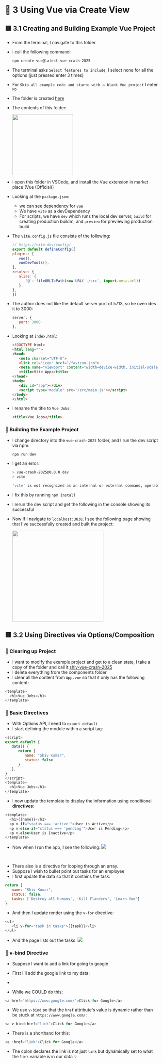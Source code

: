 # 🧠 3 Using Vue via Create View

## 🟥 3.1 Creating and Building Example Vue Project
* From the terminal, I navigate to this folder.
* I call the following command:
   ```sh
   npm create vue@latest vue-crash-2025
   ```
* The terminal asks `Select features to include`, I select none for all the options (just pressed enter 3 times)
* For `Skip all example code and starte with a blank Vue project` I enter `No`
* The folder is created [here](./vue-crash-2025/)
* The contents of this folder:

   <img src="screenshots/2025-09-08-12-41-48.png" width="200px">
* I open this folder in VSCode, and install the Vue extension in market place (Vue (Official))
* Looking at the `package.json`:
  - we can see dependency for `vue`
  - We have `vite` as a devDependency
  - For scripts, we have `dev` which runs the local dev server, `build` for creating production buildm, and `preview` for previewing production build
* The `vite.config.js` file consists of the following:
   ```js
   // https://vite.dev/config/
   export default defineConfig({
   plugins: [
      vue(),
      vueDevTools(),
   ],
   resolve: {
      alias: {
         '@': fileURLToPath(new URL('./src', import.meta.url))
      },
   },
   })
   ```
* The author does not like the default server port of 5713, so he overrides it to 3000:
   ```js
   server: {
      port: 3000
   },
   ```
* Looking at `index.html`:
   ```html
   <!DOCTYPE html>
   <html lang="">
   <head>
      <meta charset="UTF-8">
      <link rel="icon" href="/favicon.ico">
      <meta name="viewport" content="width=device-width, initial-scale=1.0">
      <title>Vite App</title>
   </head>
   <body>
      <div id="app"></div>
      <script type="module" src="/src/main.js"></script>
   </body>
   </html>
   ```
* I rename the title to `Vue Jobs`:
   ```html
   <title>Vue Jobs</title>
   ```

### 🔴 Building the Example Project

* I change directory into the `vue-crash-2025` folder, and I run the dev script via npm:
   ```sh
   npm run dev
   ```
* I get an error:
   ```sh
   > vue-crash-2025@0.0.0 dev
   > vite

   'vite' is not recognized as an internal or external command, operable program or batch file.
   ```
* I fix this by running `npm install`
* I rerun the dev script and get the following in the console showing its successful
* Now if I navigate to `localhost:3030`, I see the following page showing that I've successfully created and built the project:

   <img src="screenshots/2025-09-08-12-42-51.png" width="300px">

## 🟥 3.2 Using Directives via Options/Composition
### 🔴 Clearing up Project
* I want to modify the example project and get to a clean state, I take a copy of the folder and call it [shiv-vue-crash-2025](./shiv-vue-crash-2025/)
* I delete everything from the components folder
* I clear all the content from `App.vue` so that it only has the following content:
```js
<template>
  <h1>Vue Jobs</h1>
</template>
```
### 🔴 Basic Directives
* With Options API, I need to `export default`
* I start defining the module within a script tag:
```js
<script>
export default {
   data() {
      return {
         name: "Shiv Kumar",
         status: false
      }
   },
}
</script>
<template>
  <h1>Vue Jobs</h1>
</template>
```

* I now update the template to display the information using conditional **directives**:
```js
<template>
  <h1>{{name}}</h1>
  <p v-if="status === 'active'">User is Active</p>
  <p v-else-if="status === 'pending'">User is Pending</p>
  <p v-else>User is Inactive</p>
</template>
```
* Now when I run the app, I see the following:
![](screenshots/2025-09-09-08-22-25.png)

<br>

* There also is a directive for looping through an array.
* Suppose I wish to bullet point out tasks for an employee
* I first update the data so that it contains the task:
```js
return {
   name: "Shiv Kumar",
   status: false,
   tasks: ['Destroy all humans', 'Kill Flanders', 'Learn Vue']
}
```
* And then I update render using the `v-for` directive:
```js
<ul>
   <li v-for="task in tasks">{{task}}</li>
</ul>
```
* And the page lists out the tasks:
![](screenshots/2025-09-09-08-36-43.png)


### 🔴 v-bind Directive
* Suppose I want to add a link for going to google
* First I'll add the google link to my data:
* 

* While we COULD do this:
```js
<a href="https://www.google.com/">Click for Google</a>
```
* We use `v-bind` so that the `href` attribute's value is dynamic rather than be stuck at `https://www.google.com/`:
```js
<a v-bind:href="link">Click for Google</a>
```
* There is a shorthand for this:
```js
<a :href="link">Click for Google</a>
```
* The colon declares the link is not just `link` but dynamically set to what the `link` variable is in our data 💡
